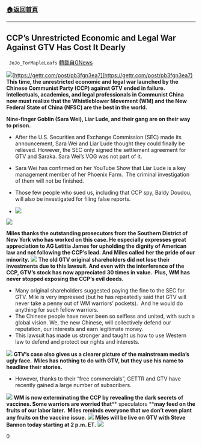 ###  [:house:返回首頁](https://github.com/ourhimalayas/txt)
---


## CCP’s Unrestricted Economic and Legal War Against GTV Has Cost It Dearly
` JoJo_TorMapleLeafs` [轉載自GNews](https://gnews.org/1535468/)

![](https://assets.gnews.org/wp-content/uploads/2021/09/9.15-4-1.jpg)[https://gettr.com/post/pb3fgn3ea7](https://gettr.com/post/pb3fgn3ea7)
**This time, the unrestricted economic and legal war launched by the Chinese Communist Party (CCP) against GTV ended in failure. Intellectuals, academics, and legal professionals in Communist China now must realize that the Whistleblower Movement (WM) and the New Federal State of China (NFSC) are the best in the world.**

**Nine-finger Goblin (Sara Wei), Liar Lude, and their gang are on their way to prison.**

- After the U.S. Securities and Exchange Commission (SEC) made its announcement, Sara Wei and Liar Lude thought they could finally be relieved. However, the SEC only signed the settlement agreement for GTV and Saraka. Sara Wei’s VOG was not part of it.
- Sara Wei has confirmed on her YouTube Show that Liar Lude is a key management member of her Phoenix Farm.  The criminal investigation of them will not be finished.
- Those few people who sued us, including that CCP spy, Baldy Doudou, will also be investigated for filing false reports.



- ![](https://assets.gnews.org/wp-content/uploads/2021/09/9.15-5-1.jpg)

![](https://assets.gnews.org/wp-content/uploads/2021/08/8.2-5.jpg)

**Miles thanks the outstanding prosecutors from the Southern District of New York who has worked on this case. He especially expresses great appreciation to AG Letitia James for upholding the dignity of American law and not following the CCP’s lead. And Miles called her the pride of our minority.**
![](https://assets.gnews.org/wp-content/uploads/2021/09/9.15-1.jpg)
**The old GTV original shareholders did not lose their investments due to this lawsuit. And even with the interference of the ****CCP****, GTV’s stock has now appreciated 30 times in value.  Plus,** **WM has never stopped exposing the CCP’s evil deeds.**

- Many original shareholders suggested paying the fine to the SEC for GTV. Mile is very impressed (but he has repeatedly said that GTV will never take a penny out of WM warriors’ pockets).  And he would do anything for such fellow warriors.
- The Chinese people have never been so selfless and united, with such a global vision. We, the new Chinese, will collectively defend our reputation, our interests and earn legitimate money.
- This lawsuit has made us stronger and taught us how to use Western law to defend and protect our rights and interests.

![](https://assets.gnews.org/wp-content/uploads/2021/09/9.11-6-1.png)
**GTV’s case also gives us a clearer picture of the mainstream media’s ugly face.  Miles has nothing to do with GTV, but they use his name to headline their stories.**

- However, thanks to their “free commercials”, GETTR and GTV have recently gained a large number of subscribers.

![](https://assets.gnews.org/wp-content/uploads/2021/09/9.15-3.jpg)
**WM is now exterminating the CCP by revealing the dark secrets of vaccines. Some warriors are worried that**** speculators ****may feed on the fruits of our labor later.  Miles reminds everyone that we don’t even plant any fruits on the vaccine issue.**
![](https://assets.gnews.org/wp-content/uploads/2021/08/8.22-5-1.jpg)
**Miles will be live on GTV with Steve Bannon today starting at 2 p.m. ET.**
![](https://assets.gnews.org/wp-content/uploads/2021/09/9.15-2.jpg)


0
